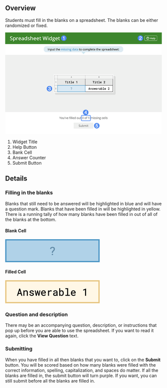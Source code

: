## Overview

Students must fill in the blanks on a spreadsheet. The blanks can be either randomized or fixed.

![Example Player Screen](assets/player.png)

1. Widget Title
2. Help Button
3. Bank Cell
4. Answer Counter
5. Submit Button

## Details

### Filling in the blanks

Blanks that still need to be answered will be highlighted in blue and will have a question mark. Blanks that have been filled in will be highlighted in yellow. There is a running tally of how many blanks have been filled in out of all of the blanks at the bottom.

#### Blank Cell
![Blank Cell Example](assets/blank.png)

#### Filled Cell
![Filled Cell Example](assets/filled.png)

### Question and description

There may be an accompanying question, description, or instructions that pop up before you are able to use the spreadsheet. If you want to read it again, click the **View Question** text.

### Submitting

When you have filled in all then blanks that you want to, click on the **Submit** button. You will be scored based on how many blanks were filled with the correct information, spelling, capitalization, and spaces do matter. If all the blanks are filled in, the submit button will turn purple. If you want, you can still submit before all the blanks are filled in.